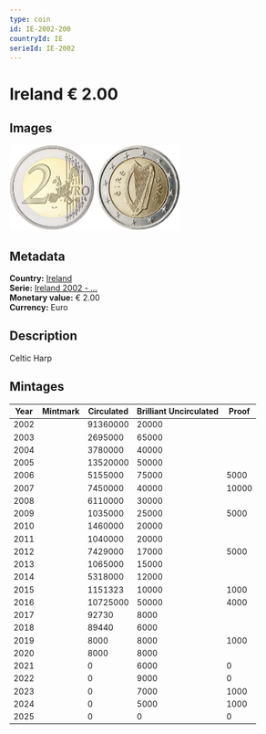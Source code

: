 ```yaml
---
type: coin
id: IE-2002-200
countryId: IE
serieId: IE-2002
---
```


# Ireland € 2.00

## Images

<img src="../../../Images/common-2002-200.webp" height="150" alt="Front image"><img src="Images/ireland-2002-200.webp" height="150" alt="Back image">

## Metadata

**Country:** [Ireland](../index.md)\
**Serie:** [Ireland 2002 - ...](index.md)\
**Monetary value:** € 2.00\
**Currency:** Euro

## Description

Celtic Harp

## Mintages

| Year | Mintmark | Circulated | Brilliant Uncirculated | Proof |
| ---- | -------- | ---------- | ---------------------- | ----- |
| 2002 |          | 91360000   | 20000                  |       |
| 2003 |          | 2695000    | 65000                  |       |
| 2004 |          | 3780000    | 40000                  |       |
| 2005 |          | 13520000   | 50000                  |       |
| 2006 |          | 5155000    | 75000                  | 5000  |
| 2007 |          | 7450000    | 40000                  | 10000 |
| 2008 |          | 6110000    | 30000                  |       |
| 2009 |          | 1035000    | 25000                  | 5000  |
| 2010 |          | 1460000    | 20000                  |       |
| 2011 |          | 1040000    | 20000                  |       |
| 2012 |          | 7429000    | 17000                  | 5000  |
| 2013 |          | 1065000    | 15000                  |       |
| 2014 |          | 5318000    | 12000                  |       |
| 2015 |          | 1151323    | 10000                  | 1000  |
| 2016 |          | 10725000   | 50000                  | 4000  |
| 2017 |          | 92730      | 8000                   |       |
| 2018 |          | 89440      | 6000                   |       |
| 2019 |          | 8000       | 8000                   | 1000  |
| 2020 |          | 8000       | 8000                   |       |
| 2021 |          | 0          | 6000                   | 0     |
| 2022 |          | 0          | 9000                   | 0     |
| 2023 |          | 0          | 7000                   | 1000  |
| 2024 |          | 0          | 5000                   | 1000  |
| 2025 |          | 0          | 0                      | 0     |
